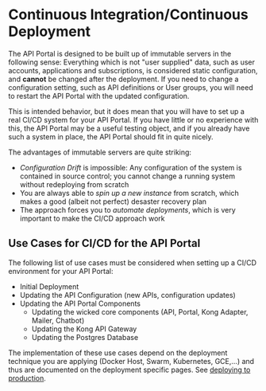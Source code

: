 # Continuous Integration/Continuous Deployment

The API Portal is designed to be built up of immutable servers in the following sense: Everything which is not "user supplied" data, such as user accounts, applications and subscriptions, is considered static configuration, and **cannot** be changed after the deployment. If you need to change a configuration setting, such as API definitions or User groups, you will need to restart the API Portal with the updated configuration.

This is intended behavior, but it does mean that you will have to set up a real CI/CD system for your API Portal. If you have little or no experience with this, the API Portal may be a useful testing object, and if you already have such a system in place, the API Portal should fit in quite nicely.

The advantages of immutable servers are quite striking:

* *Configuration Drift* is impossible: Any configuration of the system is contained in source control; you cannot change a running system without redeploying from scratch
* You are always able to *spin up a new instance* from scratch, which makes a good (albeit not perfect) desaster recovery plan
* The approach forces you to *automate deployments*, which is very important to make the CI/CD approach work

## Use Cases for CI/CD for the API Portal

The following list of use cases must be considered when setting up a CI/CD environment for your API Portal:

* Initial Deployment
* Updating the API Configuration (new APIs, configuration updates)
* Updating the API Portal Components
  * Updating the wicked core components (API, Portal, Kong Adapter, Mailer, Chatbot)
  * Updating the Kong API Gateway
  * Updating the Postgres Database

The implementation of these use cases depend on the deployment technique you are applying (Docker Host, Swarm, Kubernetes, GCE,...) and thus are documented on the deployment specific pages. See [deploying to production](deploying-to-production.md).
